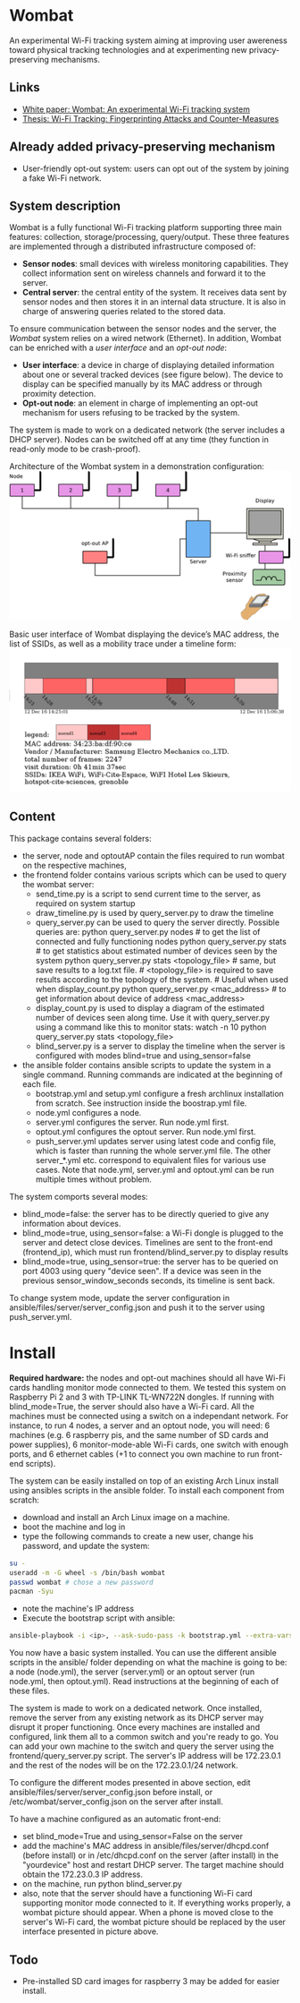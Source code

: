 # Wombat

An experimental Wi-Fi tracking system aiming at improving user awereness toward physical tracking technologies and at experimenting new privacy-preserving mechanisms.

## Links

- [White paper: Wombat: An experimental Wi-Fi tracking system](https://hal.inria.fr/hal-01679007/document)
- [Thesis: Wi-Fi Tracking: Fingerprinting Attacks and Counter-Measures](https://hal.archives-ouvertes.fr/tel-01659783/)

## Already added privacy-preserving mechanism

- User-friendly opt-out system: users can opt out of the system by joining a fake Wi-Fi network.

## System description

Wombat is a fully functional Wi-Fi tracking platform supporting three main features: collection, storage/processing, query/output. These three features are implemented through a distributed infrastructure composed of:
- **Sensor nodes**: small devices with wireless monitoring capabilities. They collect information sent on wireless channels and forward it to the server.
- **Central server**: the central entity of the system. It receives data sent by sensor nodes and then stores it in an internal data structure.  It is also in charge of answering queries related to the stored data.

To ensure communication between the sensor nodes and the server, the _Wombat_ system relies on a wired network (Ethernet). In addition, Wombat can be enriched with a _user interface_ and an _opt-out node_:
- **User interface**: a device in charge of displaying detailed information about one or several tracked devices (see figure below). The device to display can be specified manually by its MAC address or through proximity detection.
- **Opt-out node**: an element in charge of implementing an opt-out mechanism for users refusing to be tracked by the system.

The system is made to work on a dedicated network (the server includes a DHCP server). Nodes can be switched off at any time (they function in read-only mode to be crash-proof).

Architecture of the Wombat system in a demonstration configuration:
![Architecture of the Wombat system in a demonstration configuration](figures/Wombat.png?raw=true "Architecture of the Wombat system in a demonstration configuration")

Basic user interface of Wombat displaying the device’s MAC address, the list of SSIDs, as well as a mobility trace under a timeline form:
![Basic user interface of Wombat displaying the device’s MAC address, the list of SSIDs, as well as a mobility trace under a timeline form](figures/front-end.png?raw=true "Basic user interface of Wombat displaying the device’s MAC address, the list of SSIDs, as well as a mobility trace under a timeline form")

## Content

This package contains several folders:
- the server, node and optoutAP contain the files required to run wombat on the respective machines,
- the frontend folder contains various scripts which can be used to query the wombat server:
  * send_time.py is a script to send current time to the server, as required on system startup
  * draw_timeline.py is used by query_server.py to draw the timeline
  * query_server.py can be used to query the server directly. Possible queries are:
python query_server.py nodes   # to get the list of connected and fully functioning nodes
python query_server.py stats   # to get statistics about estimated number of devices seen by the system
python query_server.py stats <topology_file>   # same, but save results to a log.txt file.
                                               # <topology_file> is required to save results according to the topology of the system.
                                               # Useful when used when display_count.py
python query_server.py <mac_address>   # to get information about device of address <mac_address>
  * display_count.py is used to display a diagram of the estimated number of devices seen along time.
    Use it with query_server.py using a command like this to monitor stats:
watch -n 10 python query_server.py stats <topology_file>
  * blind_server.py is a server to display the timeline when the server is configured
    with modes blind=true and using_sensor=false
- the ansible folder contains ansible scripts to update the system in a single command.
  Running commands are indicated at the beginning of each file.
  * bootstrap.yml and setup.yml configure a fresh archlinux installation from
    scratch. See instruction inside the boostrap.yml file.
  * node.yml configures a node.
  * server.yml configures the server. Run node.yml first.
  * optout.yml configures the optout server. Run node.yml first.
  * push_server.yml updates server using latest code and config file, which is
    faster than running the whole server.yml file.
  The other server_*.yml etc. correspond to equivalent files for various use cases.
  Note that node.yml, server.yml and optout.yml can be run multiple times without problem.

The system comports several modes:
- blind_mode=false: the server has to be directly queried to give any information about devices.
- blind_mode=true, using_sensor=false: a Wi-Fi dongle is plugged to the server and
  detect close devices. Timelines are sent to the front-end (frontend_ip),
  which must run frontend/blind_server.py to display results
- blind_mode=true, using_sensor=true: the server has to be queried on port 4003
  using query "device seen". If a device was seen in the previous sensor_window_seconds seconds,
  its timeline is sent back.

To change system mode, update the server configuration in ansible/files/server/server_config.json
and push it to the server using push_server.yml.

# Install

**Required hardware:** the nodes and opt-out machines should all have Wi-Fi cards handling monitor mode connected to them. We tested this system on Raspberry Pi 2 and 3 with TP-LINK TL-WN722N dongles. If running with blind_mode=True, the server should also have a Wi-Fi card. All the machines must be connected using a switch on a independant network.
For instance, to run 4 nodes, a server and an optout node, you will need: 6 machines (e.g. 6 raspberry pis, and the same number of SD cards and power supplies), 6 monitor-mode-able Wi-Fi cards, one switch with enough ports, and 6 ethernet cables (+1 to connect you own machine to run front-end scripts).

The system can be easily installed on top of an existing Arch Linux install using ansibles scripts in the ansible folder.
To install each component from scratch:
- download and install an Arch Linux image on a machine.
- boot the machine and log in
- type the following commands to create a new user, change his password, and update the system:
```bash
su -
useradd -m -G wheel -s /bin/bash wombat
passwd wombat # chose a new password
pacman -Syu
```
- note the machine's IP address
- Execute the bootstrap script with ansible:
```bash
ansible-playbook -i <ip>, --ask-sudo-pass -k bootstrap.yml --extra-vars "user=wombat"
```
You now have a basic system installed. You can use the different ansible scripts in the ansible/ folder depending on what the machine is going to be: a node (node.yml), the server (server.yml) or an optout server (run node.yml, then optout.yml). Read instructions at the beginning of each of these files.

The system is made to work on a dedicated network. Once installed, remove the server from any existing network as its DHCP server may disrupt it proper functioning. Once every machines are installed and configured, link them all to a common switch and you're ready to go. You can add your own machine to the switch and query the server using the frontend/query_server.py script. The server's IP address will be 172.23.0.1 and the rest of the nodes will be on the 172.23.0.1/24 network.

To configure the different modes presented in above section, edit ansible/files/server/server_config.json before install, or /etc/wombat/server_config.json on the server after install.

To have a machine configured as an automatic front-end:
- set blind_mode=True and using_sensor=False on the server
- add the machine's MAC address in ansible/files/server/dhcpd.conf (before install) or in /etc/dhcpd.conf on the server (after install) in the "yourdevice" host and restart DHCP server. The target machine should obtain the 172.23.0.3 IP address.
- on the machine, run python blind_server.py
- also, note that the server should have a functioning Wi-Fi card supporting monitor mode connected to it.
If everything works properly, a wombat picture should appear. When a phone is moved close to the server's Wi-Fi card, the wombat picture should be replaced by the user interface presented in picture above.

## Todo

- Pre-installed SD card images for raspberry 3 may be added for easier install.
